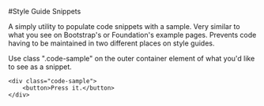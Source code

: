 #Style Guide Snippets

A simply utility to populate code snippets with a sample. Very similar to what you see on
Bootstrap's or Foundation's example pages. Prevents code having to be maintained in two different
places on style guides.

Use class ".code-sample" on the outer container element of what you'd like to see as a snippet.

    <div class="code-sample">
        <button>Press it.</button>
    </div>


